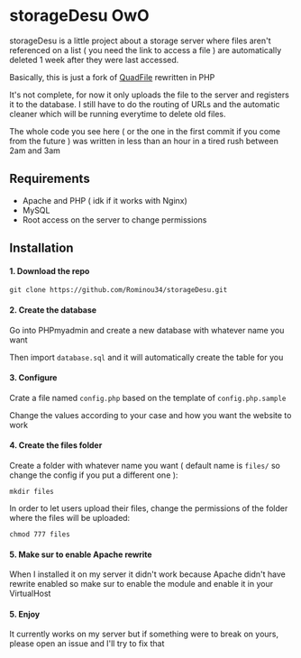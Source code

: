 # storageDesu OwO

storageDesu is a little project about a storage server where files aren't referenced on a list ( you need the link to access a file ) are automatically deleted 1 week after they were last accessed.

Basically, this is just a fork of [QuadFile](https://github.com/QuadPiece/QuadFile) rewritten in PHP

It's not complete, for now it only uploads the file to the server and registers it to the database. I still have to do the routing of URLs and the automatic cleaner which will be running everytime to delete old files.

The whole code you see here ( or the one in the first commit if you come from the future ) was written in less than an hour in a tired rush between 2am and 3am

## Requirements

* Apache and PHP ( idk if it works with Nginx)
* MySQL
* Root access on the server to change permissions

## Installation

#### 1. Download the repo

```shell
git clone https://github.com/Rominou34/storageDesu.git
```

#### 2. Create the database

Go into PHPmyadmin and create a new database with whatever name you want

Then import `database.sql` and it will automatically create the table for you

#### 3. Configure

Crate a file named `config.php` based on the template of `config.php.sample`

Change the values according to your case and how you want the website to work

#### 4. Create the files folder

Create a folder with whatever name you want ( default name is `files/` so change the config if you put a different one ):

```shell
mkdir files
```

In order to let users upload their files, change the permissions of the folder where the files will be uploaded:
```shell
chmod 777 files
```

#### 5. Make sur to enable Apache rewrite

When I installed it on my server it didn't work because Apache didn't have rewrite enabled so make sur to enable the module and enable it in your VirtualHost

#### 5. Enjoy

It currently works on my server but if something were to break on yours, please open an issue and I'll try to fix that
